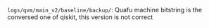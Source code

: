 `logs/qvm/main_v2/baseline/backup/`: Quafu machine bitstring is the conversed one of qiskit, this version is not correct
